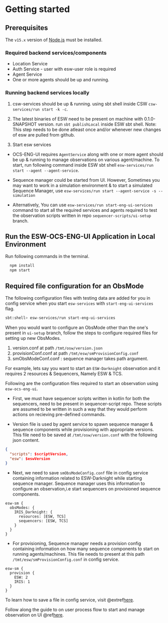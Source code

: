 # Getting started

## Prerequisites

The `v15.x` version of [Node.js](https://nodejs.org/en/download/package-manager/) must be installed.

### Required backend services/components

* Location Service
* Auth Service - user with esw-user role is required
* Agent Service
* One or more agents should be up and running.

### Running backend services locally

1. csw-services should be up & running.
   using sbt shell inside CSW `csw-services/run start -k -c`.

2. The latest binaries of ESW need to be present on machine with 0.1.0-SNAPSHOT version.
   run `sbt publishLocal` inside ESW sbt shell.
   Note: This step needs to be done atleast once and/or whenever new changes of esw are pulled from github.

3. Start esw services
  *  OCS-ENG-UI requires `AgentService` along with one or more agent should be up & running to manage observations on various agent/machine. To start, run following command inside ESW sbt shell `esw-services/run start --agent --agent-service`.

  * Sequence manager could be started from UI. However, Sometimes you may want to work in a simulation environment & to start a simulated Sequence Manager, use
    `esw-services/run start --agent-service -s --simulation`

  * Alternatively, You can use `esw-services/run start-eng-ui-services` command to start all the required services and agents required to test the observation scripts written in repo `sequencer-scripts/ui-setup` branch.

## Run the ESW-OCS-ENG-UI Application in Local Environment

Run following commands in the terminal.

  ```bash
    npm install
    npm start
  ```

## Required file configuration for an ObsMode

The following configuration files with testing data are added for you in config service when you start `esw-services` with `start-eng-ui-services` flag.

```bash
sbt:shell> esw-services/run start-eng-ui-services
```

When you would want to configure an ObsMode other than the one's present in `ui-setup` branch, follow the steps to configure required files for setting up new ObsModes.

1. version.conf at path `/tmt/osw/version.json`
2. provisionConf.conf at path `/tmt/esw/smProvisionConfig.conf`
3. smObsModeConf.conf : sequence manager takes path argument.

For example, lets say you want to start an `ESW-Darknight` observation and it requires 2 resources & Sequencers, Namely ESW & TCS.

Following are the configuration files required to start an observation using `esw-ocs-eng-ui`.

* First, we must have sequencer scripts written in kotlin for both the sequencers, need to be present in sequencer-script repo. These scripts are assumed to be written in such a way that they would perform actions on recieving pre-defined commands.

* Version file is used by agent service to spawn sequence manager & sequence components while provisioning with appropriate versions. This file need to be saved at `/tmt/osw/version.conf` with the following json content.

```json
{
  "scripts": $scriptVersion,
  "esw": $eswVersion
}
```

* Next, we need to save `smObsModeConfig.conf` file in config service containing information related to ESW-Darknight while starting sequence manager. Sequence manager uses this information to configure an observation,i.e start sequencers on provisioned sequence components.

```hocon
esw-sm {
  obsModes: {
    IRIS_Darknight: {
      resources: [ESW, TCS]
      sequencers: [ESW, TCS]
    }
  }
}
```

* For provisioning, Sequence manager needs a provision config containing information on how many sequence components to start on running agents/machines.
This file needs to present at this path `/tmt/esw/smProvisionConfig.conf` in config service.

```hocon
esw-sm {
  provision {
    ESW: 2
    IRIS: 1
  }
} 
```

To learn how to save a file in config service, visit @extref[here](csw:services/config.html#create).

Follow along the guide to on user process flow to start and manage observation on UI @ref[here](./UI_processflow.md).
